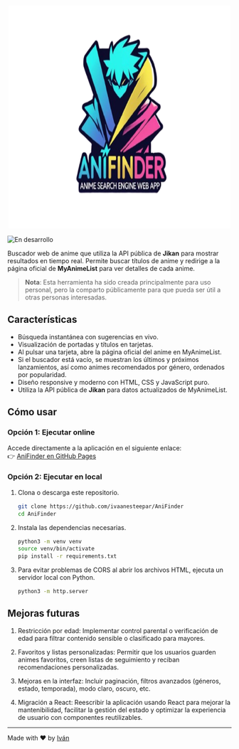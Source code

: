 <div align="center">
  <img src="/img/logo_app.png" alt="App logo" width="500" height="500">
</div>

![En desarrollo](https://img.shields.io/badge/status-work_in_progress-yellow?style=for-the-badge&logo=github)

Buscador web de anime que utiliza la API pública de **Jikan** para mostrar resultados en tiempo real. Permite buscar títulos de anime y redirige a la página oficial de **MyAnimeList** para ver detalles de cada anime.

> **Nota**: Esta herramienta ha sido creada principalmente para uso personal, pero la comparto públicamente para que pueda ser útil a otras personas interesadas.

## Características

- Búsqueda instantánea con sugerencias en vivo.
- Visualización de portadas y títulos en tarjetas.
- Al pulsar una tarjeta, abre la página oficial del anime en MyAnimeList.
- Si el buscador está vacío, se muestran los últimos y próximos lanzamientos, así como animes recomendados por género, ordenados por popularidad.
- Diseño responsive y moderno con HTML, CSS y JavaScript puro.
- Utiliza la API pública de **Jikan** para datos actualizados de MyAnimeList.

## Cómo usar

### Opción 1: Ejecutar online

Accede directamente a la aplicación en el siguiente enlace:  
👉 [AniFinder en GitHub Pages](https://ivaanesteepar.github.io/AniFinder/)

### Opción 2: Ejecutar en local

1. Clona o descarga este repositorio.
   
   ```bash
   git clone https://github.com/ivaanesteepar/AniFinder
   cd AniFinder
    ```

2. Instala las dependencias necesarias.

   ```bash
   python3 -m venv venv
   source venv/bin/activate
   pip install -r requirements.txt
    ```

3. Para evitar problemas de CORS al abrir los archivos HTML, ejecuta un servidor local con Python.
   
   ```bash
   python3 -m http.server
    ```

## Mejoras futuras

1. Restricción por edad: Implementar control parental o verificación de edad para filtrar contenido sensible o clasificado para mayores.
   
2. Favoritos y listas personalizadas: Permitir que los usuarios guarden animes favoritos, creen listas de seguimiento y reciban recomendaciones personalizadas.
   
3. Mejoras en la interfaz: Incluir paginación, filtros avanzados (géneros, estado, temporada), modo claro, oscuro, etc.
   
4. Migración a React: Reescribir la aplicación usando React para mejorar la mantenibilidad, facilitar la gestión del estado y optimizar la experiencia de usuario con componentes reutilizables.

---

Made with ❤️ by [Iván](https://github.com/ivaanesteepar)
